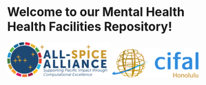 # Welcome to our Mental Health Health Facilities Repository!

<img src="SpiceLogo1.png" width="240" /> <img src="cifal_logo.png" width="200" />
